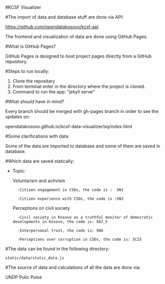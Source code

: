 
#KCSF Visualizer


#The import of data and database stuff are done via API:

https://github.com/opendatakosovo/kcsf-api

The frontend and visualization of data are done using GitHub Pages.

#What is GitHub Pages?

GitHub Pages is designed to host project pages directly from a GitHub repository.


#Steps to run locally:
1. Clone the repositary
2. From terminal enter in the directory where the project is cloned.
3. Command to run the app: "jekyll serve"


#What should have in mind?

Every branch should be merged with gh-pages branch in order to see the updates on:

opendatakosovo.github.io/kcsf-data-visualizer/sq/index.html


#Some clarifications with data

Some of the data are imported to database and some of them are saved in database.

#Which data are saved statically:

- Topic:

	Voluntarism and activism
	
		-Citizen engagement in CSOs, the code is :  5N1
		
		-Citizen experience with CSOs, the code is :5N3 
	Perceptions on civil society
	
		-Civil society in Kosovo as a truthful monitor of democratic developments in Kosovo, the code is: 5A7_5
		
		-Interpersonal trust, the code is: 5N4
		
		-Perceptions over corruption in CSOs, the code is: 5C15

#The data can be found in the following directory:

	static/data/static_data.js


#The source of data and calculations of all the data are done via: 

UNDP Pulic Pulse

